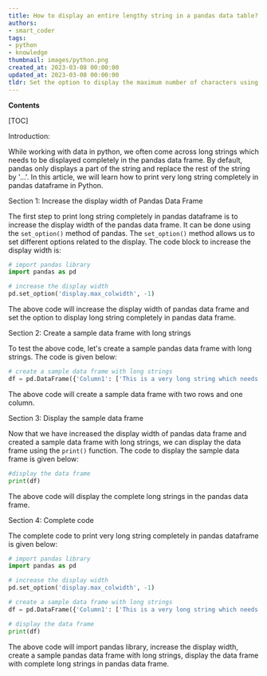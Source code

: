 ```yaml
---
title: How to display an entire lengthy string in a pandas data table?
authors:
- smart_coder
tags:
- python
- knowledge
thumbnail: images/python.png
created_at: 2023-03-08 00:00:00
updated_at: 2023-03-08 00:00:00
tldr: Set the option to display the maximum number of characters using pandas.options.display.max\_colwidth = -1.
---
```


**Contents**

[TOC]

Introduction: 

While working with data in python, we often come across long strings which needs to be displayed completely in the pandas data frame. By default, pandas only displays a part of the string and replace the rest of the string by '...'. In this article, we will learn how to print very long string completely in pandas dataframe in Python.


Section 1: Increase the display width of Pandas Data Frame

The first step to print long string completely in pandas dataframe is to increase the display width of the pandas data frame. It can be done using the `set_option()` method of pandas. The `set_option()` method allows us to set different options related to the display. The code block to increase the display width is:

```python
# import pandas library
import pandas as pd

# increase the display width
pd.set_option('display.max_colwidth', -1)
```

The above code will increase the display width of pandas data frame and set the option to display long string completely in pandas data frame.


Section 2: Create a sample data frame with long strings

To test the above code, let's create a sample pandas data frame with long strings. The code is given below:

```python
# create a sample data frame with long strings
df = pd.DataFrame({'Column1': ['This is a very long string which needs to be displayed completely in the pandas data frame', 'Another very long string which also needs to be displayed completely in the pandas data frame']})
```

The above code will create a sample data frame with two rows and one column.


Section 3: Display the sample data frame

Now that we have increased the display width of pandas data frame and created a sample data frame with long strings, we can display the data frame using the `print()` function. The code to display the sample data frame is given below:

```python
#display the data frame
print(df)
```

The above code will display the complete long strings in the pandas data frame.


Section 4: Complete code

The complete code to print very long string completely in pandas dataframe is given below:

```python
# import pandas library
import pandas as pd

# increase the display width
pd.set_option('display.max_colwidth', -1)

# create a sample data frame with long strings
df = pd.DataFrame({'Column1': ['This is a very long string which needs to be displayed completely in the pandas data frame', 'Another very long string which also needs to be displayed completely in the pandas data frame']})

# display the data frame
print(df)
```

The above code will import pandas library, increase the display width, create a sample pandas data frame with long strings, display the data frame with complete long strings in pandas data frame.

